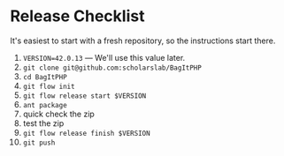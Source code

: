 
# Release Checklist

It's easiest to start with a fresh repository, so the instructions start there.

1. `VERSION=42.0.13` — We'll use this value later.
1. `git clone git@github.com:scholarslab/BagItPHP`
1. `cd BagItPHP`
1. `git flow init`
1. `git flow release start $VERSION`
1. `ant package`
1. quick check the zip
1. test the zip
1. `git flow release finish $VERSION`
1. `git push`


